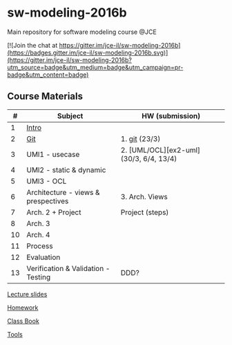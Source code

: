 # sw-modeling-2016b

Main repository for software modeling course @JCE 

[![Join the chat at https://gitter.im/jce-il/sw-modeling-2016b](https://badges.gitter.im/jce-il/sw-modeling-2016b.svg)](https://gitter.im/jce-il/sw-modeling-2016b?utm_source=badge&utm_medium=badge&utm_campaign=pr-badge&utm_content=badge)

## Course Materials

| # | Subject | HW (submission) |
|---|---------|-----------------|
| 1 | [Intro][01-intro]         |       |
| 2 | [Git][02-git]             | 1. [git][ex01-git] (23/3) |
| 3 | UMl1 - usecase            | 2. [UML/OCL][ex2-uml] (30/3, 6/4, 13/4) |
| 4 | UMl2 - static & dynamic   | |
| 5 | UMl3 - OCL                | |
| 6 | Architecture - views & prespectives | 3. Arch. Views |
| 7 | Arch. 2 + Project                   | Project (steps)|
| 8 | Arch. 3                   | |
| 10| Arch. 4                   | |
| 11| Process                   | |
| 12| Evaluation                | |
| 13| Verification & Validation - Testing | DDD? |

[Lecture slides](./lecture/)

[Homework](Homework.md)

[Class Book]()

[Tools](Tools.md)

<!-- Links -->
[01-intro]: ./lecture/modeling-01-intro.pdf
[02-git]: ./lecture/modeling-02-git.pdf

[ex01-git]: https://github.com/jce-il/git-immersion
[ex02-uml]: https://github.com/jce-il/sw-modeling-2016b-uml
